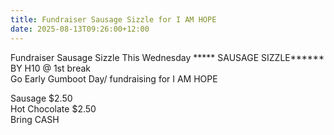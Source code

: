 ```yaml
---
title: Fundraiser Sausage Sizzle for I AM HOPE
date: 2025-08-13T09:26:00+12:00
---
```

Fundraiser Sausage Sizzle
This Wednesday ***** SAUSAGE SIZZLE****** BY H10 @ 1st break  
Go Early Gumboot Day/ fundraising for I AM HOPE  

Sausage $2.50  
Hot Chocolate $2.50  
Bring CASH
